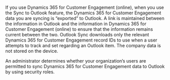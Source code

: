 If you use Dynamics 365 for Customer Engagement (online), when you use the Sync to Outlook feature, the Dynamics 365 for Customer Engagement data you are syncing is “exported” to Outlook. A link is maintained between the information in Outlook and the information in Dynamics 365 for Customer Engagement (online) to ensure that the information remains current between the two. Outlook Sync downloads only the relevant Dynamics 365 for Customer Engagement record IDs to use when a user attempts to track and set regarding an Outlook item. The company data is not stored on the device.  
  
 An administrator determines whether your organization’s users are permitted to sync Dynamics 365 for Customer Engagement data to Outlook by using security roles.